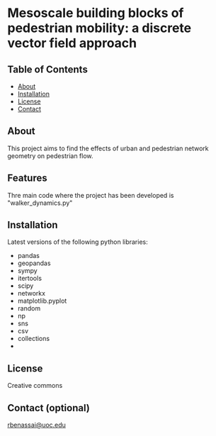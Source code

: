 
# Mesoscale building blocks of pedestrian mobility: a discrete vector field approach

## Table of Contents

- [About](#about)
- [Installation](#installation)
- [License](#license)
- [Contact](#contact)

## About

This project aims to find the effects of urban and pedestrian network geometry on pedestrian flow.

## Features

Thre main code where the project has been developed is "walker_dynamics.py"

## Installation

Latest versions of the following python libraries:

- pandas 
- geopandas
- sympy
- itertools 
- scipy
- networkx 
- matplotlib.pyplot 
- random
- np
- sns
- csv
- collections
- 

## License

Creative commons

## Contact (optional)

rbenassai@uoc.edu

